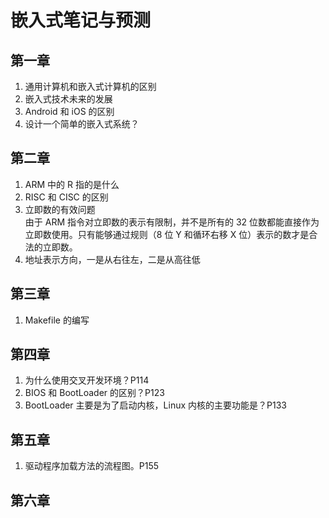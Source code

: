 # 嵌入式笔记与预测

## 第一章
1. 通用计算机和嵌入式计算机的区别
1. 嵌入式技术未来的发展
1. Android 和 iOS 的区别
1. 设计一个简单的嵌入式系统？

## 第二章
1. ARM 中的 R 指的是什么
1. RISC 和 CISC 的区别
1. 立即数的有效问题<br>由于 ARM 指令对立即数的表示有限制，并不是所有的 32 位数都能直接作为立即数使用。只有能够通过规则（8 位 Y 和循环右移 X 位）表示的数才是合法的立即数。
1. 地址表示方向，一是从右往左，二是从高往低

## 第三章
1. Makefile 的编写

## 第四章
1. 为什么使用交叉开发环境？P114
1. BIOS 和 BootLoader 的区别？P123
1. BootLoader 主要是为了启动内核，Linux 内核的主要功能是？P133

## 第五章
1. 驱动程序加载方法的流程图。P155

## 第六章